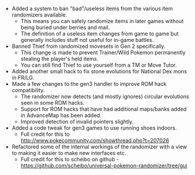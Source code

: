 - Added a system to ban "bad"/useless items from the various item randomizers available.
  - This means you can safely randomize items in later games without being buried under berries and mail.
  - The definition of a useless item changes from game to game but generally includes stuff not useful for in-game battles.
- Banned Thief from randomized movesets in Gen 2 specifically.
  - This change is made to prevent Trainer/Wild Pokemon permanently stealing the player's held items.
  - You can still find Thief to use yourself from a TM or Move Tutor.
- Added another small hack to fix stone evolutions for National Dex mons in FR/LG.
- Made a few changes to the gen3 handler to improve ROM hack compatibility.
  - The randomizer now detects (and mostly ignores) circular evolutions seen in some ROM hacks.
  - Support for ROM hacks that have had additional maps/banks added in AdvanceMap has been added.
  - Improved detection of invalid pointers slightly.
- Added a code tweak for gen3 games to use running shoes indoors.
  - Full credit for this to http://www.pokecommunity.com/showthread.php?t=207026
- Refactored some of the internal workings of the randomizer with a view to making it easier to make new interfaces etc.
  - Full credit for this to scheibo on github - https://github.com/scheibo/universal-pokemon-randomizer/tree/gui

